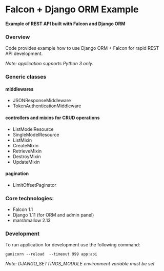 # Falcon + Django ORM Example

**Example of REST API built with Falcon and Django ORM**



### Overview
Code provides example how to use Django ORM + Falcon for rapid REST API development. 

*Note: application supports Python 3 only.*

### Generic classes
#### middlewares
* JSONResponseMiddleware
* TokenAuthenticationMiddleware

#### controllers and mixins for CRUD operations
* ListModelResource
* SingleModelResource
* ListMixin
* CreateMixin
* RetrieveMixin
* DestroyMixin
* UpdateMixin

#### pagination
* LimitOffsetPaginator


### Core technologies:
* Falcon 1.1
* Django 1.11 (for ORM and admin panel)
* marshmallow 2.13


### Development
To run application for development use the following command:

`gunicorn --reload  --timeout 999 app:api`

*Note: DJANGO_SETTINGS_MODULE environment variable must be set* 
